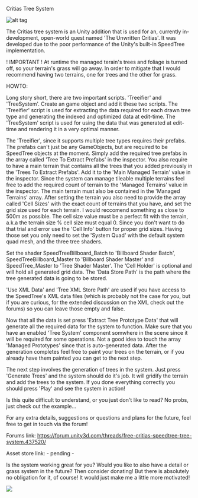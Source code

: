Critias Tree System

![alt tag](https://github.com/AssemblyJohn/Critias-TreeSystem/blob/master/CritiasTree.png)

The Critias tree system is an Unity addition that is used for an, currently in-development, open-world quest named 'The Unwritten Critias'. It was developed due to the poor
performance of the Unity's built-in SpeedTree implementation.

! IMPORTANT !
At runtime the managed terain's trees and foliage is turned off, so your terrain's grass will go away. In order to mitigate that I would recommend having two terrains, one for trees and the other for grass.

HOWTO:

Long story short, there are two important scripts. 'Treeifier' and 'TreeSystem'. Create an game object and add it these two scripts. The 'Treeifier' script is used for
extracting the data required for each drawn tree type and generating the indexed and optimized data at edit-time. The 'TreeSystem' script is used for using the data
that was generated at edit-time and rendering it in a very optimal manner.

The 'Treeifier', since it supports multiple tree types requires their prefabs. The prefabs can't just be any GameObjects, but are required to be SpeedTree objects at the moment.
Simply add the required tree prefabs in the array called 'Tree To Extract Prefabs' in the inspector. You also require to have a main terrain that contains all the trees
that you added previously in the 'Trees To Extract Prefabs'. Add it to the 'Main Managed Terrain' value in the inspector. Since the system can manage tileable multiple terrains
feel free to add the required count of terrain to the 'Managed Terrains' value in the inspector. The main terrain must also be contained in the 'Managed Terrains' array. After setting
the terrain you also need to provide the array called 'Cell Sizes' with the exact count of terrains that you have, and set the grid size used for each terrain. I would reccomend something
as close to 500m as possible. The cell size value must be a perfect fit with the terrain, a.k.a the terrain size % cell size must equal 0. Since you don't want to do that trial and error
use the 'Cell Info' button for proper grid sizes. Having those set you only need to set the 'System Quad' with the default system quad mesh, and the three tree shaders.

Set the shader SpeedTreeBillboard_Batch to 'Billboard Shader Batch', SpeedTreeBillboard_Master to 'Billboard Shader Master' and SpeedTree_Master to 'Tree Shader Master'. The 'Cell Holder'
is optional and will hold all generated grid data. The 'Data Store Path' is the path where the tree generated data is going to be stored. 

'Use XML Data' and 'Tree XML Store Path' are used if you have access to the SpeedTree's XML data files (which is probably not the case for you, but if you are curious, for the extended
discussion on the XML check out the forums) so you can leave those empty and false.

Now that all the data is set press 'Extract Tree Prototype Data' that will generate all the required data for the system to function. Make sure that you have an enabled 'Tree System'
component somwhere in the scene since it will be required for some operations. Not a good idea to touch the array 'Managed Prototypes' since that is auto-generated data. After the
generation completes feel free to paint your trees on the terrain, or if you already have them painted you can get to the next step.

The next step involves the generation of trees in the system. Just press 'Generate Trees' and the system should do it's job. It will gridify the terrain and add the trees to the system.
If you done everything correctly you should press 'Play' and see the system in action! 

Is this quite difficult to understand, or you just don't like to read? No probs, just check out the example...


For any extra details, suggestions or questions and plans for the future, feel free to get in touch via the forum!

Forums link: https://forum.unity3d.com/threads/free-critias-speedtree-tree-system.437520/

Asset store link: - pending -

Is the system working great for you? Would you like to also have a detail or grass system in the future? Then consider donating! But there is absolutely no obligation for it, of course! It would just make me a little more motivated!

[![](https://www.paypalobjects.com/en_US/i/btn/btn_donateCC_LG.gif)](https://www.paypal.com/cgi-bin/webscr?cmd=_s-xclick&hosted_button_id=MBCS7Q244JQUS)
